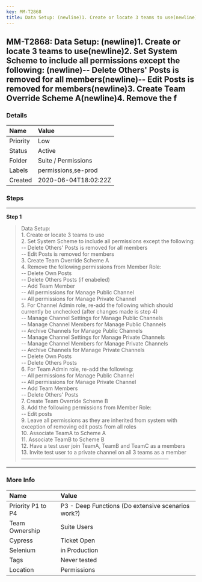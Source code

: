 ```yaml
---
key: MM-T2868
title: Data Setup: (newline)1. Create or locate 3 teams to use(newline)2. Set System Scheme to include all permissions except the following: (newline)-- Delete Others' Posts is removed for all members(newline)-- Edit Posts is removed for members(newline)3. Create Team Override Scheme A(newline)4. Remove the f
---
```


## MM-T2868: Data Setup: (newline)1. Create or locate 3 teams to use(newline)2. Set System Scheme to include all permissions except the following: (newline)-- Delete Others' Posts is removed for all members(newline)-- Edit Posts is removed for members(newline)3. Create Team Override Scheme A(newline)4. Remove the f

### Details

| Name     | Value                |
| :------- | :------------------- |
| Priority | Low                  |
| Status   | Active               |
| Folder   | Suite / Permissions  |
| Labels   | permissions,se-prod  |
| Created  | 2020-06-04T18:02:22Z |

### Steps

<hr/>

**Step 1**

> <article>Data Setup: <br />1. Create or locate 3 teams to use<br />2. Set System Scheme to include all permissions except the following: <br />-- Delete Others' Posts is removed for all members<br />-- Edit Posts is removed for members<br />3. Create Team Override Scheme A<br />4. Remove the following permissions from Member Role:<br />-- Delete Own Posts<br />-- Delete Others Posts (if enabeled)<br />-- Add Team Member<br />-- All permissions for Manage Public Channel<br />-- All permissions for Manage Private Channel<br />5. For Channel Admin role, re-add the following which should currently be unchecked (after changes made is step 4)<br />-- Manage Channel Settings for Manage Public Channels<br />-- Manage Channel Members for Manage Public Channels<br />-- Archive Channels for Manage Public Channels<br />-- Manage Channel Settings for Manage Private Channels<br />-- Manage Channel Members for Manage Private Channels<br />-- Archive Channels for Manage Private Channels<br />-- Delete Own Posts<br />-- Delete Others Posts<br />6. For Team Admin role, re-add the following:<br />-- All permissions for Manage Public Channel<br />-- All permissions for Manage Private Channel<br />-- Add Team Members<br />-- Delete Others' Posts<br />7. Create Team Override Scheme B<br />8. Add the following permissions from Member Role:<br />-- Edit posts<br />9. Leave all permissions as they are inherited from system with exception of removing edit posts from all roles<br />10. Associate TeamA to Scheme A<br />11. Associate TeamB to Scheme B<br />12. Have a test user join TeamA, TeamB and TeamC as a members<br />13. Invite test user to a private channel on all 3 teams as a member<br />&mdash;&mdash;&mdash;&mdash;&mdash;&mdash;&mdash;&mdash;&mdash;&mdash;&mdash;&mdash;&mdash;&mdash;&mdash;&mdash;&mdash;&mdash;&mdash;&mdash;&mdash;&mdash;&mdash;&mdash;&mdash;&mdash;&mdash;&mdash;</article>

<hr/>

### More Info

| Name              | Value                                              |
| :---------------- | :------------------------------------------------- |
| Priority P1 to P4 | P3 - Deep Functions (Do extensive scenarios work?) |
| Team Ownership    | Suite Users                                        |
| Cypress           | Ticket Open                                        |
| Selenium          | in Production                                      |
| Tags              | Never tested                                       |
| Location          | Permissions                                        |
